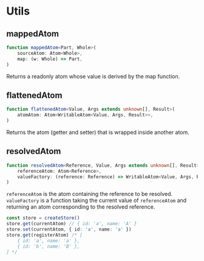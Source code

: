 ---
---

# Utils

## mappedAtom

```typescript
function mappedAtom<Part, Whole>(
	sourceAtom: Atom<Whole>,
	map: (w: Whole) => Part,
)
```

Returns a readonly atom whose value is derived by the map function.

## flattenedAtom

```typescript
function flattenedAtom<Value, Args extends unknown[], Result>(
	atomAtom: Atom<WritableAtom<Value, Args, Result>>,
)
```

Returns the atom (getter and setter) that is wrapped inside another atom.

## resolvedAtom

```typescript
function resolvedAtom<Reference, Value, Args extends unknown[], Result>(
	referenceAtom: Atom<Reference>,
	valueFactory: (reference: Reference) => WritableAtom<Value, Args, Result>,
)
```

`referenceAtom` is the atom containing the reference to be resolved. `valueFactory` is a function taking the current value of `referenceAtom` and returning an atom corresponding to the resolved reference.

```typescript
const store = createStore()
store.get(currentAtom) // { id: 'a', name: 'A' }
store.set(currentAtom, { id: 'a', name: 'a' })
store.get(registerAtom) /* [
	{ id: 'a', name: 'a' },
	{ id: 'b', name: 'B' },
] */
```
